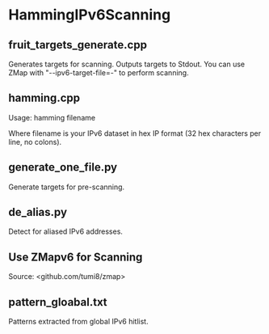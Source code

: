 # HammingIPv6Scanning

## fruit_targets_generate.cpp
Generates targets for scanning. Outputs targets to Stdout. You can use ZMap with "--ipv6-target-file=-" to perform scanning.

## hamming.cpp
Usage:  hamming filename

Where filename is your IPv6 dataset in hex IP format (32 hex characters per line, no colons).

## generate_one_file.py
Generate targets for pre-scanning.

## de_alias.py
Detect for aliased IPv6 addresses.

## Use ZMapv6 for Scanning
Source: <github.com/tumi8/zmap>

## pattern_gloabal.txt
Patterns extracted from global IPv6 hitlist.
